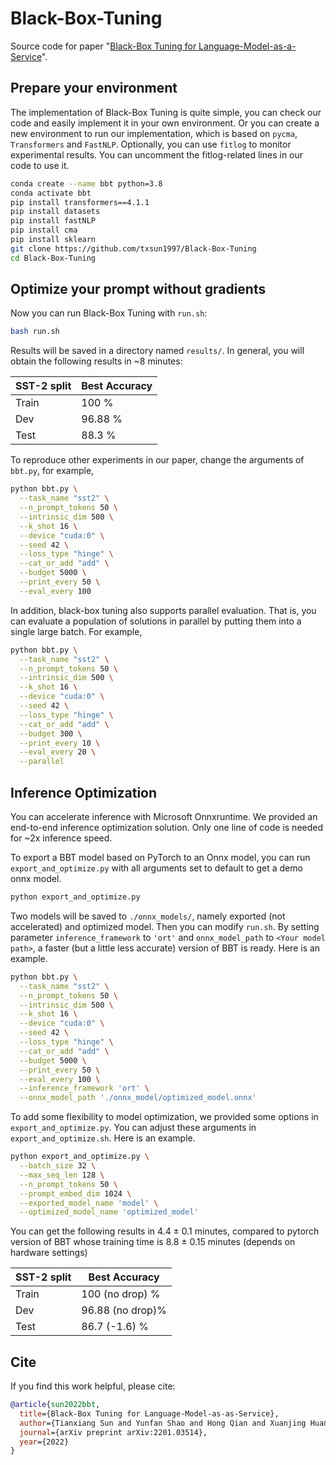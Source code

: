 # Black-Box-Tuning
Source code for paper "[Black-Box Tuning for Language-Model-as-a-Service](https://arxiv.org/abs/2201.03514)".

## Prepare your environment

The implementation of Black-Box Tuning is quite simple, you can check our code and easily implement it in your own environment. Or you can create a new environment to run our implementation, which is based on `pycma`, `Transformers` and `FastNLP`. Optionally, you can use `fitlog` to monitor experimental results. You can uncomment the fitlog-related lines in our code to use it.

```bash
conda create --name bbt python=3.8
conda activate bbt
pip install transformers==4.1.1
pip install datasets
pip install fastNLP
pip install cma
pip install sklearn
git clone https://github.com/txsun1997/Black-Box-Tuning
cd Black-Box-Tuning
```

## Optimize your prompt without gradients

Now you can run Black-Box Tuning with `run.sh`:

```bash
bash run.sh
```

Results will be saved in a directory named `results/`. In general, you will obtain the following results in ~8 minutes:

| SST-2 split | Best Accuracy |
| ----------- | ------------- |
| Train       | 100 %         |
| Dev         | 96.88 %       |
| Test        | 88.3 %        |

To reproduce other experiments in our paper, change the arguments of `bbt.py`, for example, 

```bash
python bbt.py \
  --task_name "sst2" \
  --n_prompt_tokens 50 \
  --intrinsic_dim 500 \
  --k_shot 16 \
  --device "cuda:0" \
  --seed 42 \
  --loss_type "hinge" \
  --cat_or_add "add" \
  --budget 5000 \
  --print_every 50 \
  --eval_every 100
```

In addition, black-box tuning also supports parallel evaluation. That is, you can evaluate a population of solutions in parallel by putting them into a single large batch. For example,

```bash
python bbt.py \
  --task_name "sst2" \
  --n_prompt_tokens 50 \
  --intrinsic_dim 500 \
  --k_shot 16 \
  --device "cuda:0" \
  --seed 42 \
  --loss_type "hinge" \
  --cat_or_add "add" \
  --budget 300 \
  --print_every 10 \
  --eval_every 20 \
  --parallel
```
## Inference Optimization
You can accelerate inference with Microsoft Onnxruntime. 
We provided an end-to-end inference optimization solution. 
Only one line of code is needed for ~2x inference speed.

To export a BBT model based on PyTorch to an Onnx model, 
you can run `export_and_optimize.py` with all arguments set to default to get a demo onnx model.
```bash
python export_and_optimize.py
```
Two models will be saved to `./onnx_models/`, namely exported (not accelerated) and optimized model.
Then you can modify `run.sh`. 
By setting parameter `inference_framework` to `'ort'` and `onnx_model_path` to `<Your model path>`,
a faster (but a little less accurate) version of BBT is ready. Here is an example.
```bash
python bbt.py \
  --task_name "sst2" \
  --n_prompt_tokens 50 \
  --intrinsic_dim 500 \
  --k_shot 16 \
  --device "cuda:0" \
  --seed 42 \
  --loss_type "hinge" \
  --cat_or_add "add" \
  --budget 5000 \
  --print_every 50 \
  --eval_every 100 \
  --inference_framework 'ort' \
  --onnx_model_path './onnx_model/optimized_model.onnx'
```

To add some flexibility to model optimization, we provided some options in `export_and_optimize.py`.
You can adjust these arguments in `export_and_optimize.sh`. Here is an example.
```bash
python export_and_optimize.py \
  --batch_size 32 \
  --max_seq_len 128 \
  --n_prompt_tokens 50 \
  --prompt_embed_dim 1024 \
  --exported_model_name 'model' \
  --optimized_model_name 'optimized_model'
```
You can get the following results in 4.4 ± 0.1 minutes, 
compared to pytorch version of BBT whose training time is 8.8 ± 0.15 minutes (depends on hardware settings)

| SST-2 split | Best Accuracy   |
| ----------- | --------------- |
| Train       | 100 (no drop) % |
| Dev         | 96.88 (no drop)%|
| Test        | 86.7 (-1.6) %   |

## Cite

If you find this work helpful, please cite:

```bibtex
@article{sun2022bbt,
  title={Black-Box Tuning for Language-Model-as-as-Service}, 
  author={Tianxiang Sun and Yunfan Shao and Hong Qian and Xuanjing Huang and Xipeng Qiu},
  journal={arXiv preprint arXiv:2201.03514},
  year={2022}
}
```

